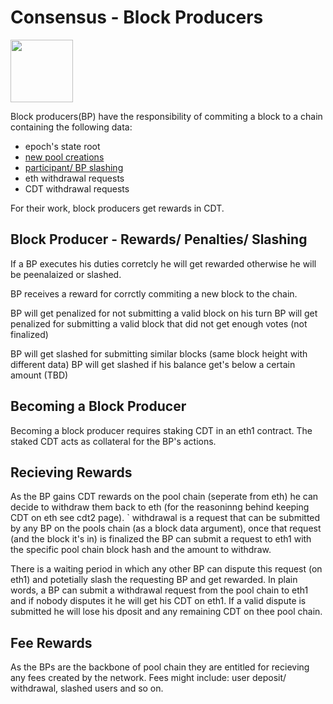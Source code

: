 # Consensus - Block Producers
[<img src="https://www.bloxstaking.com/wp-content/uploads/2020/04/Blox-Staking_logo_blue.png" width="100">](https://www.bloxstaking.com/)

Block producers(BP) have the responsibility of commiting a block to a chain containing the following data:
- epoch's state root
- [new pool creations](https://github.com/bloxapp/eth2-staking-pools-research/blob/master/new_pools.md)
- [participant/ BP slashing](https://github.com/bloxapp/eth2-staking-pools-research/blob/master/pool_duties.md)
- eth withdrawal requests
- CDT withdrawal requests

For their work, block producers get rewards in CDT.

## Block Producer - Rewards/ Penalties/ Slashing
If a BP executes his duties corretcly he will get rewarded otherwise he will be peenalaized or slashed.

BP receives a reward for corrctly commiting a new block to the chain.

BP will get penalized for not submitting a valid block on his turn
BP will get penalized for submitting a valid block that did not get enough votes (not finalized)

BP will get slashed for submitting similar blocks (same block height with different data)
BP will get slashed if his balance get's below a certain amount (TBD)

## Becoming a Block Producer
Becoming a block producer requires staking CDT in an eth1 contract. 
The staked CDT acts as collateral for the BP's actions. 

## Recieving Rewards
As the BP gains CDT rewards on the pool chain (seperate from eth) he can decide to withdraw them back to eth (for the reasoninng behind keeping CDT on eth see cdt2 page). `
withdrawal is a request that can be submitted by any BP on the pools chain (as a block data argument), once that request (and the block it's in) is finalized the BP can submit a request to eth1 with the specific pool chain block hash and the amount to withdraw.

There is a waiting period in which any other BP can dispute this request (on eth1) and potetially slash the requesting BP and get rewarded. 
In plain words, a BP can submit a withdrawal request from the pool chain to eth1 and if nobody disputes it he will get his CDT on eth1. If a valid dispute is submitted he will lose his dposit and any remaining CDT on thee pool chain.

## Fee Rewards
As the BPs are the backbone of pool chain they are entitled for recieving any fees created by the network. 
Fees might include: user deposit/ withdrawal, slashed users and so on.